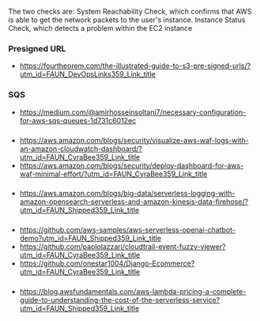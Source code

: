 The two checks are: System Reachability Check, which confirms that AWS is able to get the network packets to the user's instance. Instance Status Check, which detects a problem within the EC2 instance


### Presigned URL
+ https://fourtheorem.com/the-illustrated-guide-to-s3-pre-signed-urls/?utm_id=FAUN_DevOpsLinks359_Link_title

### SQS
+ https://medium.com/@amirhosseinsoltani7/necessary-configuration-for-aws-sqs-queues-1d731c6012ec

###
+ https://aws.amazon.com/blogs/security/visualize-aws-waf-logs-with-an-amazon-cloudwatch-dashboard/?utm_id=FAUN_CyraBee359_Link_title
+ https://aws.amazon.com/blogs/security/deploy-dashboard-for-aws-waf-minimal-effort/?utm_id=FAUN_CyraBee359_Link_title

###
+ https://aws.amazon.com/blogs/big-data/serverless-logging-with-amazon-opensearch-serverless-and-amazon-kinesis-data-firehose/?utm_id=FAUN_Shipped359_Link_title

###
+ https://github.com/aws-samples/aws-serverless-openai-chatbot-demo?utm_id=FAUN_Shipped359_Link_title
+ https://github.com/paololazzari/cloudtrail-event-fuzzy-viewer?utm_id=FAUN_CyraBee359_Link_title
+ https://github.com/onestar1004/Django-Ecommerce?utm_id=FAUN_CyraBee359_Link_title

###
+ https://blog.awsfundamentals.com/aws-lambda-pricing-a-complete-guide-to-understanding-the-cost-of-the-serverless-service?utm_id=FAUN_Shipped359_Link_title
